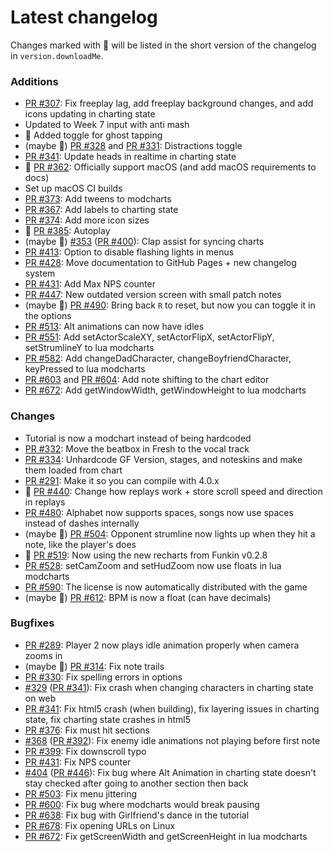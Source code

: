 # Latest changelog

Changes marked with 💖 will be listed in the short version of the changelog in `version.downloadMe`.

### Additions
- [PR #307](https://github.com/KadeDev/Kade-Engine/pulls/307): Fix freeplay lag, add freeplay background changes, and add icons updating in charting state
- Updated to Week 7 input with anti mash
- 💖 Added toggle for ghost tapping
- (maybe 💖) [PR #328](https://github.com/KadeDev/Kade-Engine/pulls/328) and [PR #331](https://github.com/KadeDev/Kade-Engine/pulls/331): Distractions toggle
- [PR #341](https://github.com/KadeDev/Kade-Engine/pull/341): Update heads in realtime in charting state
- 💖 [PR #362](https://github.com/KadeDev/Kade-Engine/pull/362): Officially support macOS (and add macOS requirements to docs)
- Set up macOS CI builds
- [PR #373](https://github.com/KadeDev/Kade-Engine/pull/373): Add tweens to modcharts
- [PR #367](https://github.com/KadeDev/Kade-Engine/pull/367): Add labels to charting state
- [PR #374](https://github.com/KadeDev/Kade-Engine/pull/374): Add more icon sizes
- 💖 [PR #385](https://github.com/KadeDev/Kade-Engine/pull/385): Autoplay
- (maybe 💖) [#353](https://github.com/KadeDev/Kade-Engine/issues/353) ([PR #400](https://github.com/KadeDev/Kade-Engine/pulls/400)): Clap assist for syncing charts
- [PR #413](https://github.com/KadeDev/Kade-Engine/pulls/413): Option to disable flashing lights in menus
- [PR #428](https://github.com/KadeDev/Kade-Engine/pulls/428): Move documentation to GitHub Pages + new changelog system
- [PR #431](https://github.com/KadeDev/Kade-Engine/pull/431): Add Max NPS counter
- [PR #447](https://github.com/KadeDev/Kade-Engine/pull/447): New outdated version screen with small patch notes
- (maybe 💖) [PR #490](https://github.com/KadeDev/Kade-Engine/pull/490): Bring back `R` to reset, but now you can toggle it in the options
- [PR #513](https://github.com/KadeDev/Kade-Engine/pull/513): Alt animations can now have idles
- [PR #551](https://github.com/KadeDev/Kade-Engine/pull/551): Add setActorScaleXY, setActorFlipX, setActorFlipY, setStrumlineY to lua modcharts
- [PR #582](https://github.com/KadeDev/Kade-Engine/pull/582): Add changeDadCharacter, changeBoyfriendCharacter, keyPressed to lua modcharts
- [PR #603](https://github.com/KadeDev/Kade-Engine/pull/603) and [PR #604](https://github.com/KadeDev/Kade-Engine/pull/604): Add note shifting to the chart editor
- [PR #672](https://github.com/KadeDev/Kade-Engine/pull/672): Add getWindowWidth, getWindowHeight to lua modcharts

### Changes
- Tutorial is now a modchart instead of being hardcoded
- [PR #332](https://github.com/KadeDev/Kade-Engine/pull/332): Move the beatbox in Fresh to the vocal track
- [PR #334](https://github.com/KadeDev/Kade-Engine/pull/334): Unhardcode GF Version, stages, and noteskins and make them loaded from chart
- [PR #291](https://github.com/KadeDev/Kade-Engine/pull/291): Make it so you can compile with 4.0.x
- 💖 [PR #440](https://github.com/KadeDev/Kade-Engine/pull/440): Change how replays work + store scroll speed and direction in replays
- [PR #480](https://github.com/KadeDev/Kade-Engine/pull/480): Alphabet now supports spaces, songs now use spaces instead of dashes internally
- (maybe 💖) [PR #504](https://github.com/KadeDev/Kade-Engine/pull/504): Opponent strumline now lights up when they hit a note, like the player's does
- 💖 [PR #519](https://github.com/KadeDev/Kade-Engine/pull/519): Now using the new recharts from Funkin v0.2.8
- [PR #528](https://github.com/KadeDev/Kade-Engine/pull/528): setCamZoom and setHudZoom now use floats in lua modcharts
- [PR #590](https://github.com/KadeDev/Kade-Engine/pull/590): The license is now automatically distributed with the game
- (maybe 💖) [PR #612](https://github.com/KadeDev/Kade-Engine/pull/612): BPM is now a float (can have decimals)

### Bugfixes
- [PR #289](https://github.com/KadeDev/Kade-Engine/pulls/289): Player 2 now plays idle animation properly when camera zooms in
- (maybe 💖) [PR #314](https://github.com/KadeDev/Kade-Engine/pulls/314): Fix note trails
- [PR #330](https://github.com/KadeDev/Kade-Engine/pull/330): Fix spelling errors in options
- [#329](https://github.com/KadeDev/Kade-Engine/issues/329) ([PR #341](https://github.com/KadeDev/Kade-Engine/pull/341)): Fix crash when changing characters in charting state on web
- [PR #341](https://github.com/KadeDev/Kade-Engine/pull/341): Fix html5 crash (when building), fix layering issues in charting state, fix charting state crashes in html5
- [PR #376](https://github.com/KadeDev/Kade-Engine/pull/376): Fix must hit sections
- [#368](https://github.com/KadeDev/Kade-Engine/issues/368) ([PR #392](https://github.com/KadeDev/Kade-Engine/pull/392)): Fix enemy idle animations not playing before first note
- [PR #399](https://github.com/KadeDev/Kade-Engine/pulls/399): Fix downscroll typo
- [PR #431](https://github.com/KadeDev/Kade-Engine/pull/431): Fix NPS counter
- [#404](https://github.com/KadeDev/Kade-Engine/issues/404) ([PR #446](https://github.com/KadeDev/Kade-Engine/pull/446)): Fix bug where Alt Animation in charting state doesn't stay checked after going to another section then back
- [PR #503](https://github.com/KadeDev/Kade-Engine/pull/503): Fix menu jittering
- [PR #600](https://github.com/KadeDev/Kade-Engine/pull/600): Fix bug where modcharts would break pausing
- [PR #638](https://github.com/KadeDev/Kade-Engine/pull/638): Fix bug with Girlfriend's dance in the tutorial
- [PR #678](https://github.com/KadeDev/Kade-Engine/pull/678): Fix opening URLs on Linux
- [PR #672](https://github.com/KadeDev/Kade-Engine/pull/672): Fix getScreenWidth and getScreenHeight in lua modcharts
